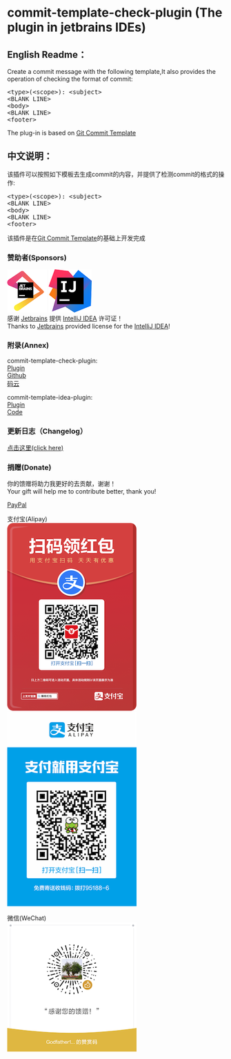 # commit-template-check-plugin (The plugin in jetbrains IDEs)

<h2>English Readme：</h2>
<p>Create a commit message with the following template,It also provides the operation of checking the format of commit:</p>

<pre>
&lt;type&gt;(&lt;scope&gt;): &lt;subject&gt;
&lt;BLANK LINE&gt;
&lt;body&gt;
&lt;BLANK LINE&gt;
&lt;footer&gt;
</pre>

<p>The plug-in is based on <a href="https://plugins.jetbrains.com/plugin/9861-git-commit-template">Git Commit Template</a></p>

<h2>中文说明：</h2>
<p>该插件可以按照如下模板去生成commit的内容，并提供了检测commit的格式的操作:</p>

<pre>
&lt;type&gt;(&lt;scope&gt;): &lt;subject&gt;
&lt;BLANK LINE&gt;
&lt;body&gt;
&lt;BLANK LINE&gt;
&lt;footer&gt;
</pre>

<p>该插件是在<a href="https://plugins.jetbrains.com/plugin/9861-git-commit-template">Git Commit Template</a>的基础上开发完成</p>

### 赞助者(Sponsors)
![IntelliJ IDEA](pic/jetbrains-100.png) ![IntelliJ IDEA](pic/intellij-idea-100.png)  
感谢 [Jetbrains](https://www.jetbrains.com/?from=commit-template-check-plugin) 提供 [IntelliJ IDEA](https://www.jetbrains.com/idea/) 许可证！  
Thanks to [Jetbrains](https://www.jetbrains.com/?from=commit-template-check-plugin) provided license for the [IntelliJ IDEA](https://www.jetbrains.com/?from=commit-template-check-plugin)!

### 附录(Annex)
commit-template-check-plugin:  
[Plugin](https://plugins.jetbrains.com/plugin/14822-git-commit-template-check/)  
[Github](https://github.com/godfather1103/commit-template-check-plugin)  
[码云](https://gitee.com/godfather1103/commit-template-check-plugin)  

commit-template-idea-plugin:  
[Plugin](https://plugins.jetbrains.com/plugin/9861-git-commit-template)  
[Code](https://github.com/MobileTribe/commit-template-idea-plugin)  

### 更新日志（Changelog）
[点击这里(click here)](chengelog.md)

### 捐赠(Donate)  
你的馈赠将助力我更好的去贡献，谢谢！  
Your gift will help me to contribute better, thank you!  

[PayPal](https://paypal.me/godfather1103?locale.x=zh_XC)  

支付宝(Alipay)  
![支付宝](pic/hb-300.png)
![支付宝](pic/Alipay-300.png)

微信(WeChat)  
![微信支付](pic/WeChat-300.png)

